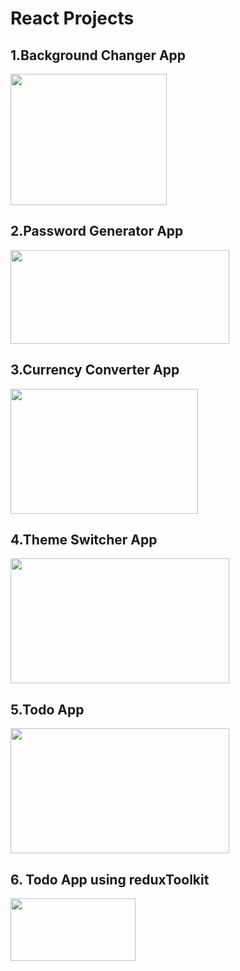 # React Projects

<h2>1.Background Changer App</h2>
   <img src="https://github.com/priyanka2619/REACT-PROJECT/assets/74972482/9e774410-ca97-43f4-9711-4295bb0d17e0" width="250px" height="210px">

<h2>2.Password Generator App</h2>
   <img src="https://github.com/priyanka2619/REACT-PROJECT/assets/74972482/e7f4f21d-69ab-4c2f-88b2-86c2bfea1c5c" width="350px" height="150px">
   
<h2>3.Currency Converter App</h2>
   <img src="https://github.com/priyanka2619/REACT-PROJECT/assets/74972482/cacee077-b61a-4fa6-acae-7c71a7d7296b" width="300px" height="200px">

<h2>4.Theme Switcher App</h2>
   <img src="https://github.com/priyanka2619/REACT-PROJECT/assets/74972482/90d02685-9c42-47c1-926b-6bdeae5e2079" width="350px" height="200px">

<h2>5.Todo App</h2>
   <img src="https://github.com/priyanka2619/REACT-PROJECT/assets/74972482/c30e0692-2533-4239-8a48-404c2402739e" width="350px" height="200px">

<h2>6. Todo App using reduxToolkit</h2>
   <img src="https://github.com/priyanka2619/REACT-PROJECT/assets/74972482/bbb23087-d67f-41a2-9f8d-fd47800007f3" width="200px" height="100px">
